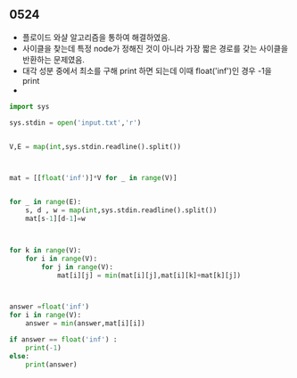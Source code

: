 ## 0524
- 플로이드 와샬 알고리즘을 통하여 해결하였음.
- 사이클을 찾는데 특정 node가 정해진 것이 아니라 가장 짧은 경로를 갖는 사이클을 반환하는 문제였음.
- 대각 성분 중에서 최소를 구해 print 하면 되는데 이때 float('inf')인 경우 -1을 print
- 

```python
import sys

sys.stdin = open('input.txt','r')


V,E = map(int,sys.stdin.readline().split())



mat = [[float('inf')]*V for _ in range(V)]


for _ in range(E):
    s, d , w = map(int,sys.stdin.readline().split())
    mat[s-1][d-1]=w



for k in range(V):
    for i in range(V):
        for j in range(V):
            mat[i][j] = min(mat[i][j],mat[i][k]+mat[k][j])



answer =float('inf')
for i in range(V):
    answer = min(answer,mat[i][i])

if answer == float('inf') :
    print(-1)
else:
    print(answer)
```
